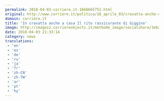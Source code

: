 ```yaml
---
permalink: 2018-04-03-corriere.it-1666665752.html
original: http://www.corriere.it/politica/18_aprile_03/cravatta-anche-casa-rito-rassicurante-di-maio-pasqua-6951185a-377a-11e8-b6e2-a808a444e7a2.shtml
domain: corriere.it
title: 'In cravatta anche a casa Il rito rassicurante di Giggino'
image: http://images2.corriereobjects.it/methode_image/socialshare/3eb2c4da-377b-11e8-b6e2-a808a444e7a2.jpg
date: 2018-04-03 21:33:14
category: news
translations: 
 - 'en'
 - 'es'
 - 'de'
 - 'ru'
 - 'ja'
 - 'fr'
 - 'zh-CN'
 - 'zh-TW'
 - 'ar'
 - 'pt'
 - 'hy'
---
```


